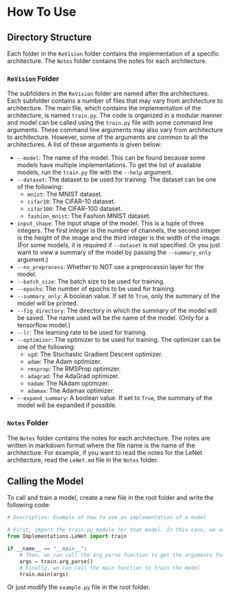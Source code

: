 # How To Use

## Directory Structure

Each folder in the `ReVision` folder contains the implementation of a specific architecture. The `Notes` folder contains the notes for each architecture.

### `ReVision` Folder

The subfolders in the `ReVision` folder are named after the architectures. Each subfolder contains a number of files that may vary from architecture to architecture. The main file, which contains the implementation of the architecture, is named `train.py`. The code is organized in a modular manner and model can be called using the `train.py` file with some command line arguments. These command line arguments may also vary from architecture to architecture. However, some of the arguments are common to all the architectures. A list of these arguments is given below:

- `--model`: The name of the model. This can be found because some models have multiple implementations. To get the list of available models, run the `train.py` file with the `--help` argument.
- `--dataset`: The dataset to be used for training. The dataset can be one of the following:
  - `mnist`: The MNIST dataset.
  - `cifar10`: The CIFAR-10 dataset.
  - `cifar100`: The CIFAR-100 dataset.
  - `fashion_mnist`: The Fashion MNIST dataset.
- `input_shape`: The input shape of the model. This is a tuple of three integers. The first integer is the number of channels, the second integer is the height of the image and the third integer is the width of the image. (For some models, it is required if `--dataset` is not specified. Or you just want to view a summary of the model by passing the `--summary_only` argument.)
- `--no_preprocess`: Whether to NOT use a preprocessin layer for the model.
- `--batch_size`: The batch size to be used for training.
- `--epochs`: The number of epochs to be used for training.
- `--summary_only`: A boolean value. If set to `True`, only the summary of the model will be printed.
- `--fig_directory`: The directory in which the summary of the model will be saved. The name used will be the name of the model. (Only for a tensorflow model.)
- `--lr`: The learning rate to be used for training.
- `--optimizer`: The optimizer to be used for training. The optimizer can be one of the following:
  - `sgd`: The Stochastic Gradient Descent optimizer.
  - `adam`: The Adam optimizer.
  - `rmsprop`: The RMSProp optimizer.
  - `adagrad`: The AdaGrad optimizer.
  - `nadam`: The NAdam optimizer.
  - `adamax`: The Adamax optimizer.
- `--expand_summary`: A boolean value. If set to `True`, the summary of the model will be expanded if possible.

### `Notes` Folder

The `Notes` folder contains the notes for each architecture. The notes are written in markdown format where the file name is the name of the architecture. For example, if you want to read the notes for the LeNet architecture, read the `LeNet.md` file in the `Notes` folder.

## Calling the Model

To call and train a model, create a new file in the root folder and write the following code:

```python
# Description: Example of how to use an implementation of a model

# First, import the train.py module for that model. In this case, we are using LeNet
from Implementations.LeNet import train

if __name__ == "__main__":
    # Then, we can call the arg_parse function to get the arguments for the model
    args = train.arg_parse()
    # Finally, we can call the main function to train the model
    train.main(args)

```

Or just modify the `example.py` file in the root folder.
